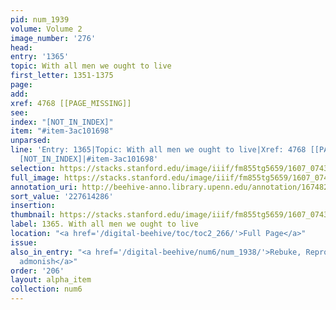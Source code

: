 ```yaml
---
pid: num_1939
volume: Volume 2
image_number: '276'
head:
entry: '1365'
topic: With all men we ought to live
first_letter: 1351-1375
page:
add:
xref: 4768 [[PAGE_MISSING]]
see:
index: "[NOT_IN_INDEX]"
item: "#item-3ac101698"
unparsed:
line: 'Entry: 1365|Topic: With all men we ought to live|Xref: 4768 [[PAGE_MISSING]]|Index:
  [NOT_IN_INDEX]|#item-3ac101698'
selection: https://stacks.stanford.edu/image/iiif/fm855tg5659/1607_0743/819,4286,2897,740/full/0/default.jpg
full_image: https://stacks.stanford.edu/image/iiif/fm855tg5659/1607_0743/full/full/0/default.jpg
annotation_uri: http://beehive-anno.library.upenn.edu/annotation/1674828915781
sort_value: '227614286'
insertion:
thumbnail: https://stacks.stanford.edu/image/iiif/fm855tg5659/1607_0743/819,4286,600,180/250,/0/default.jpg
label: 1365. With all men we ought to live
location: "<a href='/digital-beehive/toc/toc2_266/'>Full Page</a>"
issue:
also_in_entry: "<a href='/digital-beehive/num6/num_1938/'>Rebuke, Reprove, exhort,
  admonish</a>"
order: '206'
layout: alpha_item
collection: num6
---
```

